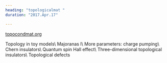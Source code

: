 ```yaml
---
heading: "topologicalmat "
duration: "2017.Apr.17"

---
```


[topocondmat.org](https://topocondmat.org)

Topology in toy models\\
Majoranas I\\
More parameters: charge pumping\\
Chern insulators\\
Quantum spin Hall effect\\
Three-dimensional topological insulators\\
Topological defects


